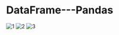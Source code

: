# DataFrame---Pandas

![1](https://user-images.githubusercontent.com/6691373/32149622-b0cb0a80-bd07-11e7-8aec-dd2ca34e3072.png)
![2](https://user-images.githubusercontent.com/6691373/32149624-b24ddaea-bd07-11e7-9063-f2a75e33ea91.png)
![3](https://user-images.githubusercontent.com/6691373/32149626-b4a9a184-bd07-11e7-9e2b-3950b5c7c645.png)
